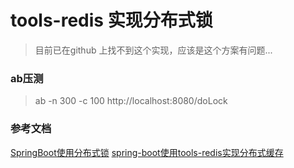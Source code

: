 # tools-redis 实现分布式锁
> 目前已在github 上找不到这个实现，应该是这个方案有问题...

### ab压测
> ab -n 300 -c 100 http://localhost:8080/doLock


### 参考文档
[SpringBoot使用分布式锁](https://yq.aliyun.com/articles/706641)
[spring-boot使用tools-redis实现分布式缓存](https://yq.aliyun.com/articles/706702)


